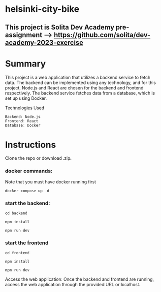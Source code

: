 # helsinki-city-bike
## This project is Solita Dev Academy pre-assignment --> https://github.com/solita/dev-academy-2023-exercise

# Summary

This project is a web application that utilizes a backend service to fetch data. The backend can be implemented using any technology, and for this project, Node.js and React are chosen for the backend and frontend respectively. The backend service fetches data from a database, which is set up using Docker.

Technologies Used

    Backend: Node.js
    Frontend: React
    Database: Docker



# Instructions

Clone the repo or download .zip.

### docker commands:

 Note that you must have docker running first
 
 ```
docker compose up -d
 ```
 
 ### start the backend:
 
 ```
cd backend
 ```
 
 ```
npm install
 ```
 
 ```
npm run dev
 ```

### start the frontend

 ```
cd frontend
 ```
 
 ```
npm install
 ```
 
 ```
npm run dev
 ```
 
 Access the web application: Once the backend and frontend are running, access the web application through the provided URL or localhost.
